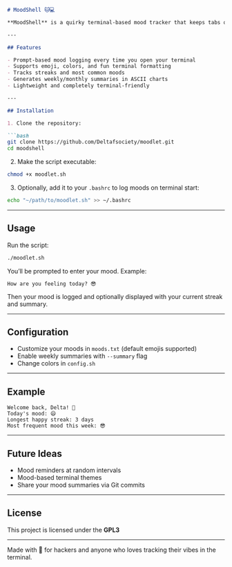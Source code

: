 

````markdown
# MoodShell 🐱💻

**MoodShell** is a quirky terminal-based mood tracker that keeps tabs on your daily feelings—right from the comfort of your command line. Track your moods, see trends, and reflect on your emotional patterns, all without leaving the terminal.  

---

## Features

- Prompt-based mood logging every time you open your terminal  
- Supports emoji, colors, and fun terminal formatting  
- Tracks streaks and most common moods  
- Generates weekly/monthly summaries in ASCII charts  
- Lightweight and completely terminal-friendly  

---

## Installation

1. Clone the repository:

```bash
git clone https://github.com/Deltafsociety/moodlet.git
cd moodshell
````

2. Make the script executable:

```bash
chmod +x moodlet.sh
```

3. Optionally, add it to your `.bashrc` to log moods on terminal start:

```bash
echo "~/path/to/moodlet.sh" >> ~/.bashrc
```

---

## Usage

Run the script:

```bash
./moodlet.sh
```

You’ll be prompted to enter your mood. Example:

```text
How are you feeling today? 😎
```

Then your mood is logged and optionally displayed with your current streak and summary.

---

## Configuration

* Customize your moods in `moods.txt` (default emojis supported)
* Enable weekly summaries with `--summary` flag
* Change colors in `config.sh`

---

## Example

```text
Welcome back, Delta! 🌸
Today's mood: 😄
Longest happy streak: 3 days
Most frequent mood this week: 😎
```

---

## Future Ideas

* Mood reminders at random intervals
* Mood-based terminal themes
* Share your mood summaries via Git commits

---

## License

This project is licensed under the **GPL3**

---

Made with 💜 for hackers and anyone who loves tracking their vibes in the terminal.

```




